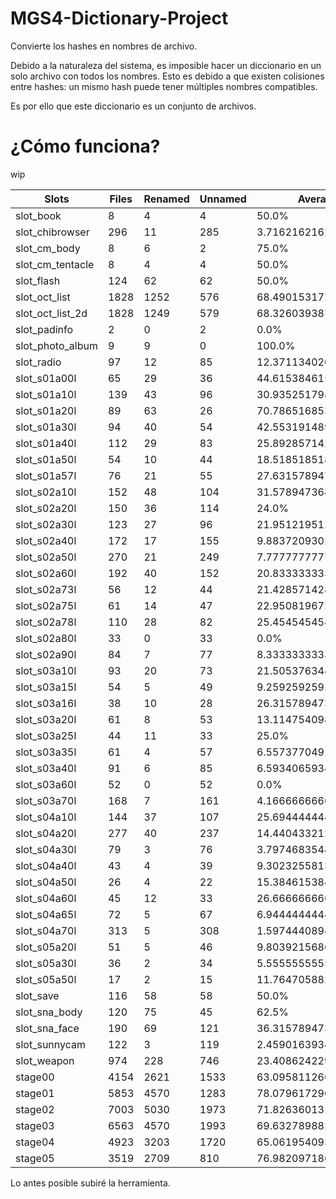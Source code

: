 # MGS4-Dictionary-Project
Convierte los hashes en nombres de archivo.

Debido a la naturaleza del sistema, es imposible hacer un diccionario en un solo archivo con todos los nombres. Esto es debido a que existen colisiones entre hashes: un mismo hash puede tener múltiples nombres compatibles.

Es por ello que este diccionario es un conjunto de archivos.

# ¿Cómo funciona?
wip

|Slots|Files|Renamed|Unnamed|Average|Notes|
|---|---|---|---|---|---|
|slot_book|8|4|4|50.0%||
|slot_chibrowser|296|11|285|3.7162162162162162%||
|slot_cm_body|8|6|2|75.0%||
|slot_cm_tentacle|8|4|4|50.0%||
|slot_flash|124|62|62|50.0%||
|slot_oct_list|1828|1252|576|68.49015317286653%||
|slot_oct_list_2d|1828|1249|579|68.32603938730854%||
|slot_padinfo|2|0|2|0.0%||
|slot_photo_album|9|9|0|100.0%|Done|
|slot_radio|97|12|85|12.371134020618557%||
|slot_s01a00l|65|29|36|44.61538461538461%||
|slot_s01a10l|139|43|96|30.93525179856115%||
|slot_s01a20l|89|63|26|70.78651685393258%||
|slot_s01a30l|94|40|54|42.5531914893617%||
|slot_s01a40l|112|29|83|25.892857142857142%||
|slot_s01a50l|54|10|44|18.51851851851852%||
|slot_s01a57l|76|21|55|27.63157894736842%||
|slot_s02a10l|152|48|104|31.57894736842105%||
|slot_s02a20l|150|36|114|24.0%||
|slot_s02a30l|123|27|96|21.951219512195124%||
|slot_s02a40l|172|17|155|9.883720930232558%||
|slot_s02a50l|270|21|249|7.777777777777778%||
|slot_s02a60l|192|40|152|20.833333333333332%||
|slot_s02a73l|56|12|44|21.428571428571427%||
|slot_s02a75l|61|14|47|22.950819672131146%||
|slot_s02a78l|110|28|82|25.454545454545453%||
|slot_s02a80l|33|0|33|0.0%||
|slot_s02a90l|84|7|77|8.333333333333334%||
|slot_s03a10l|93|20|73|21.50537634408602%||
|slot_s03a15l|54|5|49|9.25925925925926%||
|slot_s03a16l|38|10|28|26.31578947368421%||
|slot_s03a20l|61|8|53|13.114754098360656%||
|slot_s03a25l|44|11|33|25.0%||
|slot_s03a35l|61|4|57|6.557377049180328%||
|slot_s03a40l|91|6|85|6.593406593406593%||
|slot_s03a60l|52|0|52|0.0%||
|slot_s03a70l|168|7|161|4.166666666666667%||
|slot_s04a10l|144|37|107|25.694444444444443%||
|slot_s04a20l|277|40|237|14.440433212996389%||
|slot_s04a30l|79|3|76|3.7974683544303796%||
|slot_s04a40l|43|4|39|9.30232558139535%||
|slot_s04a50l|26|4|22|15.384615384615385%||
|slot_s04a60l|45|12|33|26.666666666666668%||
|slot_s04a65l|72|5|67|6.944444444444445%||
|slot_s04a70l|313|5|308|1.597444089456869%||
|slot_s05a20l|51|5|46|9.803921568627452%||
|slot_s05a30l|36|2|34|5.555555555555555%||
|slot_s05a50l|17|2|15|11.764705882352942%||
|slot_save|116|58|58|50.0%||
|slot_sna_body|120|75|45|62.5%||
|slot_sna_face|190|69|121|36.31578947368421%||
|slot_sunnycam|122|3|119|2.459016393442623%||
|slot_weapon|974|228|746|23.408624229979466%||
|stage00|4154|2621|1533|63.0958112662494%||
|stage01|5853|4570|1283|78.07961729027849%||
|stage02|7003|5030|1973|71.82636013137227%||
|stage03|6563|4570|1993|69.63278988267561%||
|stage04|4923|3203|1720|65.06195409303271%||
|stage05|3519|2709|810|76.98209718670077%||

Lo antes posible subiré la herramienta.
